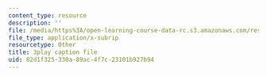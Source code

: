 ```yaml
---
content_type: resource
description: ''
file: /media/https%3A/open-learning-course-data-rc.s3.amazonaws.com/res-6-012-introduction-to-probability-spring-2018/82d1f325330a89ac4f7c23101b927b94_FT0ptFu6dVA.srt
file_type: application/x-subrip
resourcetype: Other
title: 3play caption file
uid: 82d1f325-330a-89ac-4f7c-23101b927b94
---
```


